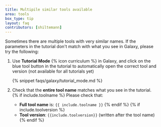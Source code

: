 ```yaml
---
title: Multipile similar tools available
area: tools
box_type: tip
layout: faq
contributors: [shiltemann]
---
```


Sometimes there are multiple tools with very similar names. If the parameters in the tutorial don't match with what you see in Galaxy, please try the following:

1. Use **Tutorial Mode** {% icon curriculum %} in Galaxy, and click on the blue tool button in the tutorial to automatically open the correct tool and version (not available for all tutorials yet)

   {% snippet faqs/galaxy/tutorial_mode.md %}

2. Check that the **entire tool name** matches what you see in the tutorial.
   {% if include.toolname %} Please check that:
   - **Full tool name** is: `{{ include.toolname }}`
   {% endif %}
   {% if include.toolversion %}
   - **Tool version**: `{{include.toolversion}}` (written after the tool name)
   {% endif %}
